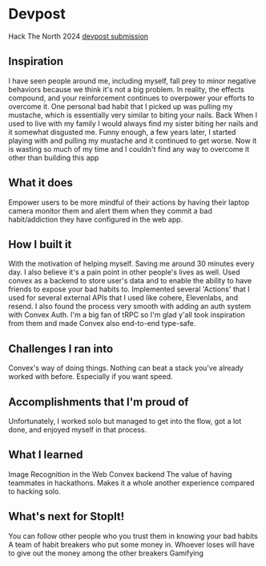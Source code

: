 # Devpost
Hack The North 2024 [devpost submission](https://devpost.com/software/stopit-7o15k6)
## Inspiration
I have seen people around me, including myself, fall prey to minor negative behaviors because we think it's not a big problem. In reality, the effects compound, and your reinforcement continues to overpower your efforts to overcome it.
One personal bad habit that I picked up was pulling my mustache, which is essentially very similar to biting your nails. Back When I used to live with my family I would always find my sister biting her nails and it somewhat disgusted me. Funny enough, a few years later, I started playing with and pulling my mustache and it continued to get worse. Now it is wasting so much of my time and I couldn't find any way to overcome it other than building this app

## What it does
Empower users to be more mindful of their actions by having their laptop camera monitor them and alert them when they commit a bad habit/addiction they have configured in the web app.

## How I built it
With the motivation of helping myself. Saving me around 30 minutes every day. I also believe it's a pain point in other people's lives as well.
Used convex as a backend to store user's data and to enable the ability to have friends to expose your bad habits to.
Implemented several 'Actions' that I used for several external APIs that I used like cohere, Elevenlabs, and resend. I also found the process very smooth with adding an auth system with Convex Auth. I'm a big fan of tRPC so I'm glad y'all took inspiration from them and made Convex also end-to-end type-safe.


## Challenges I ran into
Convex's way of doing things. Nothing can beat a stack you've already worked with before. Especially if you want speed.

## Accomplishments that I'm proud of
Unfortunately, I worked solo but managed to get into the flow, got a lot done, and enjoyed myself in that process.

## What I learned
Image Recognition in the Web
Convex backend
The value of having teammates in hackathons. Makes it a whole another experience compared to hacking solo.

## What's next for StopIt!
You can follow other people who you trust them in knowing your bad habits
A team of habit breakers who put some money in. Whoever loses will have to give out the money among the other breakers
Gamifying
